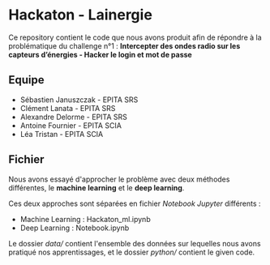 # Hackaton - Lainergie

Ce repository contient le code que nous avons produit afin de répondre à la problématique du challenge n°1 : 
**Intercepter des ondes radio sur les capteurs d’énergies - Hacker le login et mot de passe**

## Equipe
* Sébastien Januszczak - EPITA SRS
* Clément Lanata - EPITA SRS
* Alexandre Delorme - EPITA SRS
* Antoine Fournier - EPITA SCIA
* Léa Tristan - EPITA SCIA

## Fichier

Nous avons essayé d'approcher le problème avec deux méthodes différentes, le **machine learning** et le **deep learning**. 

Ces deux approches sont séparées en fichier *Notebook Jupyter* différents : 
* Machine Learning : Hackaton_ml.ipynb
* Deep Learning : Notebook.ipynb

Le dossier *data/* contient l'ensemble des données sur lequelles nous avons pratiqué nos apprentissages, et le dossier *python/* contient le given code.